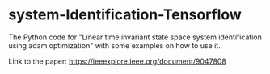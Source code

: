 # system-Identification-Tensorflow
The Python code for "Linear time invariant state space system identification using adam optimization" with some examples on how to use it.

Link to the paper: https://ieeexplore.ieee.org/document/9047808
